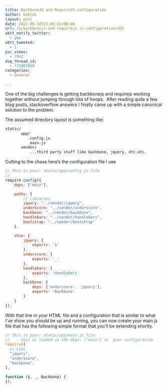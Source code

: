```yaml
---
title: BackboneJS and RequireJS configuration
author: koblas
layout: post
date: 2012-06-18T23:05:51+00:00
url: /p/backbonejs-and-requirejs-in-configuration/455
aktt_notify_twitter:
  - yes
aktt_tweeted:
  - 1
pvc_views:
  - 7942
dsq_thread_id:
  - 731802869
categories:
  - General

---
```

One of the big challenges is getting backbonejs and requirejs working together without jumping through lots of hoops.  After reading quite a few blog posts, stackoverflow answers I finally came up with a simple canonical solution to the problem.

The assumed directory layout is something like:

```bash
static/
       app/
           config.js
           main.js
       vendor/
           ...third party stuff like backbone, jquery, etc.etc.
```

Cutting to the chase here&#8217;s the configuration file I use

```javascript
// This is your: static/app/config.js file
//
require.config({
    deps: ["main"],

    paths: {
        // Libraries
        jquery: "../vendor/jquery",
        underscore: "../vendor/underscore",
        backbone: "../vendor/backbone",
        handlebars: "../vendor/handlebars",
        bootstrap: "../vendor/bootstrap"
    },

    shim: {
        jquery: {
            exports: '$'
        },
        underscore: {
            exports: '_'
        },
        handlebars: {
            exports: 'Handlebars'
        },
        backbone: {
            deps: ['underscore', 'jquery'],
            exports: 'Backbone'
        }
    }
});
```

With that line in your HTML file and a configuration that is similar to what I've show you should be up and running, you can now create your main.js file that has the following simple format that you'll be extending shortly.

```javascript
// This is your: static/app/main.js file
//   - this is loaded as the deps: ["main"] in  your configuration
require([
  // Libs
  "jquery",
  "underscore",
  "backbone",
],

function ($, _, Backbone) {
});
```
